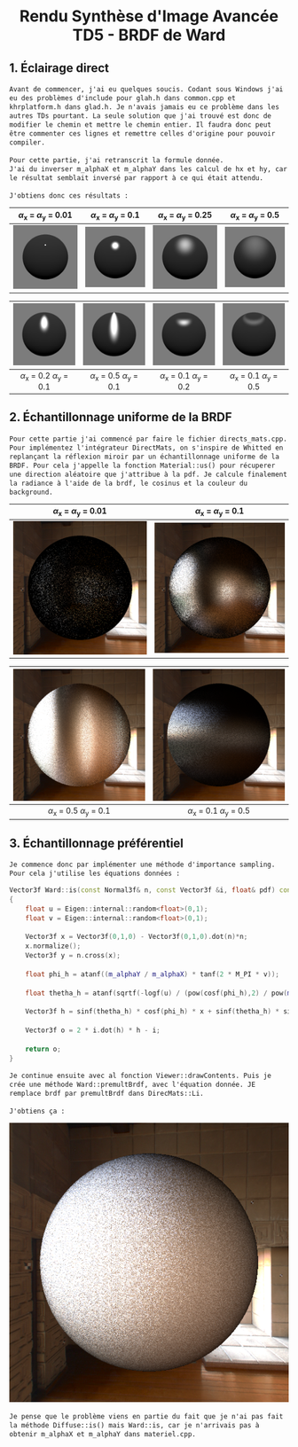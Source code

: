 # <center> Rendu Synthèse d'Image Avancée <br> TD5 - BRDF de Ward

 ## 1. Éclairage direct

    Avant de commencer, j'ai eu quelques soucis. Codant sous Windows j'ai eu des problèmes d'include pour glah.h dans common.cpp et khrplatform.h dans glad.h. Je n'avais jamais eu ce problème dans les autres TDs pourtant. La seule solution que j'ai trouvé est donc de modifier le chemin et mettre le chemin entier. Il faudra donc peut être commenter ces lignes et remettre celles d'origine pour pouvoir compiler.
    
    Pour cette partie, j'ai retranscrit la formule donnée.
    J'ai du inverser m_alphaX et m_alphaY dans les calcul de hx et hy, car le résultat semblait inversé par rapport à ce qui était attendu.

    J'obtiens donc ces résultats : 

$\alpha$<sub>x</sub> = $\alpha$<sub>y</sub> = 0.01  |   $\alpha$<sub>x</sub> = $\alpha$<sub>y</sub> = 0.1  | $\alpha$<sub>x</sub> = $\alpha$<sub>y</sub> = 0.25   |   $\alpha$<sub>x</sub> = $\alpha$<sub>y</sub> = 0.5
:-------------------------:|:-------------------------:|:-------------------------:|:-------------------------:
![sphereWard](Img_results/sphereWard_0.01.png)   |  ![sphereWard](Img_results/sphereWard_0.1.png)    |  ![sphereWard](Img_results/sphereWard_0.25.png)  |  ![sphereWard](Img_results/sphereWard_0.5.png)

![sphereWard](Img_results/sphereWard_5.png)   |  ![sphereWard](Img_results/sphereWard_6.png)    |  ![sphereWard](Img_results/sphereWard_7.png)  |  ![sphereWard](Img_results/sphereWard_8.png)
:-------------------------:|:-------------------------:|:-------------------------:|:-------------------------:
$\alpha$<sub>x</sub> = 0.2  $\alpha$<sub>y</sub> = 0.1  |   $\alpha$<sub>x</sub> = 0.5  $\alpha$<sub>y</sub> = 0.1  | $\alpha$<sub>x</sub> = 0.1  $\alpha$<sub>y</sub> = 0.2    |   $\alpha$<sub>x</sub> = 0.1  $\alpha$<sub>y</sub> = 0.5


## 2. Échantillonnage uniforme de la BRDF

    Pour cette partie j'ai commencé par faire le fichier directs_mats.cpp. Pour implémentez l'intégrateur DirectMats, on s'inspire de Whitted en replançant la réflexion miroir par un échantillonnage uniforme de la BRDF. Pour cela j'appelle la fonction Material::us() pour récuperer une direction aléatoire que j'attribue à la pdf. Je calcule finalement la radiance à l'aide de la brdf, le cosinus et la couleur du background.

$\alpha$<sub>x</sub> = $\alpha$<sub>y</sub> = 0.01  |   $\alpha$<sub>x</sub> = $\alpha$<sub>y</sub> = 0.1
:-------------------------:|:-------------------------:
![sphereWard](Img_results/sphereWardEnvMap_1.png)   |  ![sphereWard](Img_results/sphereWardEnvMap_2.png)

![sphereWard](Img_results/sphereWardEnvMap_3.png)   |  ![sphereWard](Img_results/sphereWardEnvMap_4.png)
:-------------------------:|:-------------------------:
$\alpha$<sub>x</sub> = 0.5  $\alpha$<sub>y</sub> = 0.1  |   $\alpha$<sub>x</sub> = 0.1  $\alpha$<sub>y</sub> = 0.5


## 3. Échantillonnage préférentiel

    Je commence donc par implémenter une méthode d'importance sampling. Pour cela j'utilise les équations données :

```cpp
Vector3f Ward::is(const Normal3f& n, const Vector3f &i, float& pdf) const
{
    float u = Eigen::internal::random<float>(0,1);
    float v = Eigen::internal::random<float>(0,1);

    Vector3f x = Vector3f(0,1,0) - Vector3f(0,1,0).dot(n)*n;
    x.normalize();
    Vector3f y = n.cross(x);

    float phi_h = atanf((m_alphaY / m_alphaX) * tanf(2 * M_PI * v));

    float thetha_h = atanf(sqrtf(-logf(u) / (pow(cosf(phi_h),2) / pow(m_alphaX,2)) + (pow(sinf(phi_h),2) / pow(m_alphaY,2))));

    Vector3f h = sinf(thetha_h) * cosf(phi_h) * x + sinf(thetha_h) * sinf(phi_h) * y + cosf(thetha_h) * n;

    Vector3f o = 2 * i.dot(h) * h - i;

    return o;
}

```

    Je continue ensuite avec al fonction Viewer::drawContents. Puis je crée une méthode Ward::premultBrdf, avec l'équation donnée. JE remplace brdf par premultBrdf dans DirecMats::Li.

    J'obtiens ça : 

![sphereWard](Img_results/sphereWardEnvMap_bug.png)

    Je pense que le problème viens en partie du fait que je n'ai pas fait la méthode Diffuse::is() mais Ward::is, car je n'arrivais pas à obtenir m_alphaX et m_alphaY dans materiel.cpp.
    




